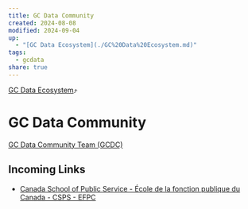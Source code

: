 ```yaml
---
title: GC Data Community
created: 2024-08-08
modified: 2024-09-04
up:
  - "[GC Data Ecosystem](./GC%20Data%20Ecosystem.md)"
tags:
  - gcdata
share: true
---
```

[GC Data Ecosystem](./GC%20Data%20Ecosystem.md)⤴️
# GC Data Community
[GC Data Community Team (GCDC)](GC%20Data%20Community%20Team%20(GCDC).md)
## Incoming Links
- [Canada School of Public Service - École de la fonction publique du Canada - CSPS - EFPC](Canada%20School%20of%20Public%20Service%20-%20%C3%89cole%20de%20la%20fonction%20publique%20du%20Canada%20-%20CSPS%20-%20EFPC.md)


